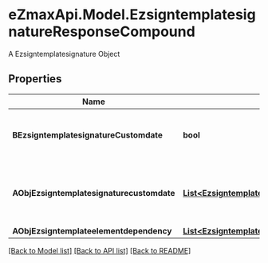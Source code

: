# eZmaxApi.Model.EzsigntemplatesignatureResponseCompound
A Ezsigntemplatesignature Object

## Properties

Name | Type | Description | Notes
------------ | ------------- | ------------- | -------------
**BEzsigntemplatesignatureCustomdate** | **bool** | Whether the Ezsigntemplatesignature has a custom date format or not. (Only possible when eEzsigntemplatesignatureType is **Name** or **Handwritten**) | [optional] 
**AObjEzsigntemplatesignaturecustomdate** | [**List&lt;EzsigntemplatesignaturecustomdateResponseCompound&gt;**](EzsigntemplatesignaturecustomdateResponse.md) | An array of custom date blocks that will be filled at the time of signature.  Can only be used if bEzsigntemplatesignatureCustomdate is true.  Use an empty array if you don&#39;t want to have a date at all. | [optional] 
**AObjEzsigntemplateelementdependency** | [**List&lt;EzsigntemplateelementdependencyResponseCompound&gt;**](EzsigntemplateelementdependencyResponse.md) |  | [optional] 

[[Back to Model list]](../README.md#documentation-for-models) [[Back to API list]](../README.md#documentation-for-api-endpoints) [[Back to README]](../README.md)


